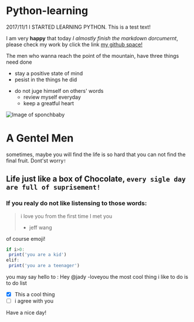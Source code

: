 # Python-learning
2017/11/1 I STARTED LEARNING PYTHON.
This is a test text!

I am very **happy** that today *I almostly finish the markdown dorcumernt*, please check my work by click the link [my github space!](https://github.com/Jadyhill)

The men who wanna reach the point of the mountain, have three things need done

* stay a positive state of mind
* pesist in the things he did
- do not juge himself on others' words
  - review myself everyday
  - keep a greatful heart

![Image of sponchbaby](http://oyrqaw6tr.bkt.clouddn.com/%E6%B5%B7%E7%BB%B5%E5%AE%9D%E5%AE%9D%E5%9C%A3%E8%AF%9E%E8%8A%82.png)   


# A Gentel Men

sometimes, maybe you will find the life is so hard that you can not find the final fruit. Dont'st worry`!`

## Life just like a box of Chocolate, `every sigle day are full of suprisement!`

### If you realy do not like listensing to those words:
 > i love you 
 > from the first time I met you
 > - jeff wang

of course emoji!  

```javascript
if i>0:
 print('you are a kid')
elif:
 print('you are a teenager')
```


you may say hello to : Hey @jady -loveyou
the most cool thing i like to do is to do list 
 - [x] This a  cool thing
 - [ ] i agree with you
 
 Have a nice day!

